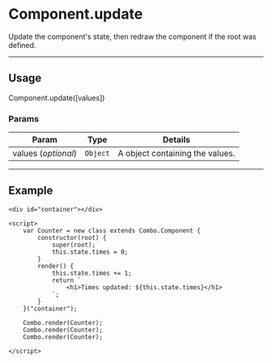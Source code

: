 # Component.update

Update the component's state, then redraw the component if the root was defined. 

----------------------------------------------------------------------

## Usage

Component.update([values])

### Params

| Param               | Type      | Details                          |
| ------------------- | --------- | -------------------------------- |
| values (_optional_) | `Object`  | A object containing the values.  |


----------------------------------------------------------------------

## Example

	<div id="container"></div>

	<script>
		var Counter = new class extends Combo.Component {
			constructor(root) {
				super(root);
				this.state.times = 0;
			}
			render() {
				this.state.times += 1;
				return `
					<h1>Times updated: ${this.state.times}</h1>
				`;
			}
		}("container");

		Combo.render(Counter);
		Combo.render(Counter);
		Combo.render(Counter);
		
	</script>